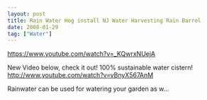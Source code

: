 ```yaml
---
layout: post
title: Rain Water Hog install NJ Water Harvesting Rain Barrel
date: 2008-01-29
tag: ["Water"]
---
```


https://www.youtube.com/watch?v=_KQwrxNUejA  

New Video below, check it out! 100% sustainable water cistern! http://www.youtube.com/watch?v=vBnyX567AnM 

Rainwater can be used for watering your garden as w...